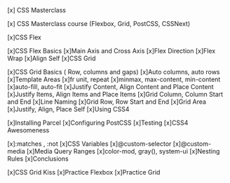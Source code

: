 [x] CSS Masterclass

[x] CSS Masterclass course (Flexbox, Grid, PostCSS, CSSNext)

[x]CSS Flex

 [x]CSS Flex Basics
 [x]Main Axis and Cross Axis
 [x]Flex Direction
 [x]Flex Wrap
 [x]Align Self
[x]CSS Grid

 [x]CSS Grid Basics ( Row, columns and gaps)
 [x]Auto columns, auto rows
 [x]Template Areas
 [x]fr unit, repeat
 [x]minmax, max-content, min-content
 [x]auto-fill, auto-fit
 [x]Justify Content, Align Content and Place Content
 [x]Justify Items, Align Items and Place Items
 [x]Grid Column, Column Start and End
 [x]Line Naming
 [x]Grid Row, Row Start and End
 [x]Grid Area
 [x]Justify, Align, Place Self
[x]Using CSS4

 [x]Installing Parcel
 [x]Configuring PostCSS
 [x]Testing
[x]CSS4 Awesomeness

 [x]:matches , :not
 [x]CSS Variables
 [x]@custom-selector
 [x]@custom-media
 [x]Media Query Ranges
 [x]color-mod, gray(), system-ui
 [x]Nesting Rules
[x]Conclusions

 [x]CSS Grid Kiss
 [x]Practice Flexbox
 [x]Practice Grid